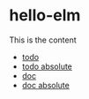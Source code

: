 # hello-elm
This is the content
* [todo](todo.md)
* [todo absolute](/todo.md)
* [doc](doc/documentation.md)
* [doc absolute](/doc/documentation.md)

